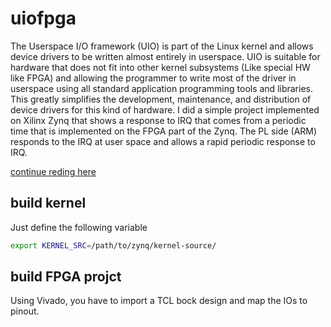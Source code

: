 
# uiofpga

The Userspace I/O framework (UIO) is part of the Linux kernel and allows device drivers to be written almost entirely in userspace. UIO is suitable for hardware that does not fit into other kernel subsystems (Like special HW like FPGA) and allowing the programmer to write most of the driver in userspace using all standard application programming tools and libraries. This greatly simplifies the development, maintenance, and distribution of device drivers for this kind of hardware. I did a simple project implemented on Xilinx Zynq that shows a response to IRQ that comes from a periodic time that is implemented on the FPGA part of the Zynq. The PL side (ARM) responds to the IRQ at user space and allows a rapid periodic response to IRQ. 

[continue reding here](https://yairgd.github.io/2020/02/linux-uio-driver-to-handle-with-irq-source/)

## build kernel
Just define the following variable
```bash
export KERNEL_SRC=/path/to/zynq/kernel-source/
```

## build FPGA projct
Using Vivado, you have to import a TCL bock design and map the IOs to pinout.
